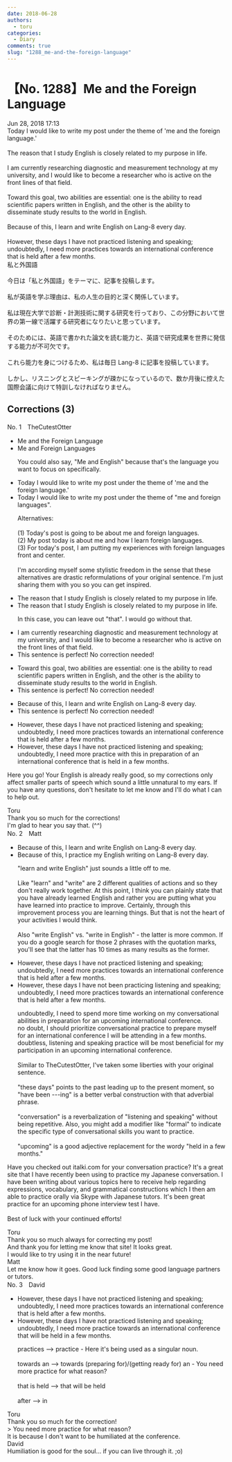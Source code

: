 ```yaml
---
date: 2018-06-28
authors:
  - toru
categories:
  - Diary
comments: true
slug: "1288_me-and-the-foreign-language"
---
```


# 【No. 1288】Me and the Foreign Language
<div class="date">Jun 28, 2018 17:13</div>
<div id="post"><div id="body_show_ori">
Today I would like to write my post under the theme of 'me and the foreign language.'<br/><br/>The reason that I study English is closely related to my purpose in life. <br/><br/>I am currently researching diagnostic and measurement technology at my university, and I would like to become a researcher who is active on the front lines of that field.<br/><br/>Toward this goal, two abilities are essential: one is the ability to read scientific papers written in English, and the other is the ability to disseminate study results to the world in English.<br/><br/>Because of this, I learn and write English on Lang-8 every day.<br/><br/>However, these days I have not practiced listening and speaking; undoubtedly, I need more practices towards an international conference that is held after a few months.
</div></div>

<!-- more -->

<div id="post_ja"><div id="body_show_mo">
私と外国語<br/><br/>今日は「私と外国語」をテーマに、記事を投稿します。<br/><br/>私が英語を学ぶ理由は、私の人生の目的と深く関係しています。<br/><br/>私は現在大学で診断・計測技術に関する研究を行っており、この分野において世界の第一線で活躍する研究者になりたいと思っています。<br/><br/>そのためには、英語で書かれた論文を読む能力と、英語で研究成果を世界に発信する能力が不可欠です。<br/><br/>これら能力を身につけるため、私は毎日 Lang-8 に記事を投稿しています。<br/><br/>しかし、リスニングとスピーキングが疎かになっているので、数か月後に控えた国際会議に向けて特訓しなければなりません。
</div></div>

## Corrections (3)
<div id="block"><div class="first_name"> No. 1　<span class="just_name">TheCutestOtter</span></div><div id="block2">
<ul class="correction_field">
<li class="incorrect">Me and the Foreign Language</li>
<li class="corrected correct">
Me and <span class="f_blue">Foreign Languages</span>
<p class="correction_comment">You could also say, "Me and English" because that's the language you want to focus on specifically.</p>
</li>
</ul>
<ul class="correction_field">
<li class="incorrect">Today I would like to write my post under the theme of 'me and the foreign language.'</li>
<li class="corrected correct">
Today I would like to write my post under the theme of "me and foreign languages".
<p class="correction_comment">Alternatives:<br/><br/>(1) Today's post is going to be about me and foreign languages.<br/>(2) My post today is about me and how I learn foreign languages. <br/>(3) For today's post, I am putting my experiences with foreign languages front and center. <br/><br/>I'm according myself some stylistic freedom in the sense that these alternatives are drastic reformulations of your original sentence. I'm just sharing them with you so you can get inspired.</p>
</li>
</ul>
<ul class="correction_field">
<li class="incorrect">The reason that I study English is closely related to my purpose in life.</li>
<li class="corrected correct">
The reason <span class="f_red">that</span> I study English is closely related to my purpose in life.
<p class="correction_comment">In this case, you can leave out "that". I would go without that.</p>
</li>
</ul>
<ul class="correction_field">
<li class="incorrect">I am currently researching diagnostic and measurement technology at my university, and I would like to become a researcher who is active on the front lines of that field.</li>
<li class="corrected perfect">This sentence is perfect! No correction needed!</li>
</ul>
<ul class="correction_field">
<li class="incorrect">Toward this goal, two abilities are essential: one is the ability to read scientific papers written in English, and the other is the ability to disseminate study results to the world in English.</li>
<li class="corrected perfect">This sentence is perfect! No correction needed!</li>
</ul>
<ul class="correction_field">
<li class="incorrect">Because of this, I learn and write English on Lang-8 every day.</li>
<li class="corrected perfect">This sentence is perfect! No correction needed!</li>
</ul>
<ul class="correction_field">
<li class="incorrect">However, these days I have not practiced listening and speaking; undoubtedly, I need more practices towards an international conference that is held after a few months.</li>
<li class="corrected correct">
However, these days I have not practiced listening and speaking; undoubtedly, I need more <span class="f_blue">practice with this in preparation of</span> an international conference that is held <span class="f_blue">in</span> a few months.
</li>
</ul>
<p class="comment_small">
 Here you go! Your English is already really good, so my corrections only affect smaller parts of speech which sound a little unnatural to my ears. If you have any questions, don't hesitate to let me know and I'll do what I can to help out.
</p>

</div><div class="name"><span class="just_name">Toru</span><br>
Thank you so much for the corrections!<br/>I'm glad to hear you say that. (^^)
</div>
</div>
<div id="block"><div class="first_name"> No. 2　<span class="just_name">Matt</span></div><div id="block2">
<ul class="correction_field">
<li class="incorrect">Because of this, I learn and write English on Lang-8 every day.</li>
<li class="corrected correct">
Because of this, I <span class="f_blue">practice my English writing</span> on Lang-8 every day.
<p class="correction_comment">"learn and write English" just sounds a little off to me. <br/><br/>Like "learn" and "write" are 2 different qualities of actions and so they don't really work together. At this point, I think you can plainly state that you have already learned English and rather you are putting what you have learned into practice to improve. Certainly, through this improvement process you are learning things. But that is not the heart of your activities I would think. <br/><br/>Also "write English" vs. "write in English" - the latter is more common. If you do a google search for those 2 phrases with the quotation marks, you'll see that the latter has 10 times as many results as the former.</p>
</li>
</ul>
<ul class="correction_field">
<li class="incorrect">However, these days I have not practiced listening and speaking; undoubtedly, I need more practices towards an international conference that is held after a few months.</li>
<li class="corrected correct">
However, these days I have not <span class="f_blue">been </span>practic<span class="f_blue">ing</span> listening and speaking; <span class="f_red">undoubtedly, I need more practices towards an international conference that is held after a few months.</span>
<p class="correction_comment">undoubtedly, I need to spend more time working on my conversational abilities in preparation for an upcoming international conference.<br/>no doubt, I should prioritize conversational practice to prepare myself for an international conference I will be attending in a few months.<br/>doubtless, listening and speaking practice will be most beneficial for my participation in an upcoming international conference.<br/><br/>Similar to TheCutestOtter, I've taken some liberties with your original sentence.<br/><br/>"these days" points to the past leading up to the present moment, so "have been ---ing" is a better verbal construction with that adverbial phrase.<br/><br/>"conversation" is a reverbalization of "listening and speaking" without being repetitive. Also, you might add a modifier like "formal" to indicate the specific type of conversational skills you want to practice.<br/><br/>"upcoming" is a good adjective replacement for the wordy "held in a few months."</p>
</li>
</ul>
<p class="comment_small">
 Have you checked out italki.com for your conversation practice? It's a great site that I have recently been using to practice my Japanese conversation. I have been writing about various topics here to receive help regarding expressions, vocabulary, and grammatical constructions which I then am able to practice orally via Skype with Japanese tutors. It's been great practice for an upcoming phone interview test I have.
 <br/>
 <br/>
 Best of luck with your continued efforts!
</p>

</div><div class="name"><span class="just_name">Toru</span><br>
Thank you so much always for correcting my post!<br/>And thank you for letting me know that site! It looks great.<br/>I would like to try using it in the near future!
</div>
<div class="name"><span class="just_name">Matt</span><br>
Let me know how it goes. Good luck finding some good language partners or tutors.
</div>
</div>
<div id="block"><div class="first_name"> No. 3　<span class="just_name">David</span></div><div id="block2">
<ul class="correction_field">
<li class="incorrect">However, these days I have not practiced listening and speaking; undoubtedly, I need more practices towards an international conference that is held after a few months.</li>
<li class="corrected correct">
However, these days I have not practiced listening and speaking; undoubtedly, I need more practice towards an international conference that will be held in a few months.
<p class="correction_comment">practices --&gt; practice - Here it's being used as a singular noun.<br/><br/>towards an --&gt; towards (preparing for)/(getting ready for) an - You need more practice for what reason? <br/><br/>that is held --&gt; that will be held<br/><br/>after --&gt; in</p>
</li>
</ul>
</div><div class="name"><span class="just_name">Toru</span><br>
Thank you so much for the correction!<br/>&gt; You need more practice for what reason? <br/>It is because I don't want to be humiliated at the conference.
</div>
<div class="name"><span class="just_name">David</span><br>
Humiliation is good for the soul... if you can live through it. ;o)
</div>
</div>
